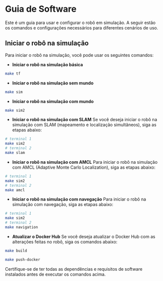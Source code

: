 # Guia de Software
Este é um guia para usar e configurar o robô em simulação. A seguir estão os comandos e configurações necessários para diferentes cenários de uso.

## Iniciar o robô na simulação
Para iniciar o robô na simulação, você pode usar os seguintes comandos:

* **Iniciar o robô na simulação básica**

```bash
make tf
```

* **Iniciar o robô na simulação sem mundo**

```bash
make sim
```

* **Iniciar o robô na simulação com mundo**

```bash
make sim2
```

* **Iniciar o robô na simulação com SLAM**
Se você deseja iniciar o robô na simulação com SLAM (mapeamento e localização simultâneos), siga as etapas abaixo:

```bash
# terminal 1
make sim2
# terminal 2
make slam
```

* **Iniciar o robô na simulação com AMCL**
Para iniciar o robô na simulação com AMCL (Adaptive Monte Carlo Localization), siga as etapas abaixo:


```bash
# terminal 1
make sim2
# terminal 2
make amcl
```

* **Iniciar o robô na simulação com navegação**
Para iniciar o robô na simulação com navegação, siga as etapas abaixo:

```bash
# terminal 1
make sim2
# terminal 2
make navigation
```

* **Atualizar o Docker Hub**
Se você deseja atualizar o Docker Hub com as alterações feitas no robô, siga os comandos abaixo:

```bash
make build

make push-docker
``` 

Certifique-se de ter todas as dependências e requisitos de software instalados antes de executar os comandos acima.
